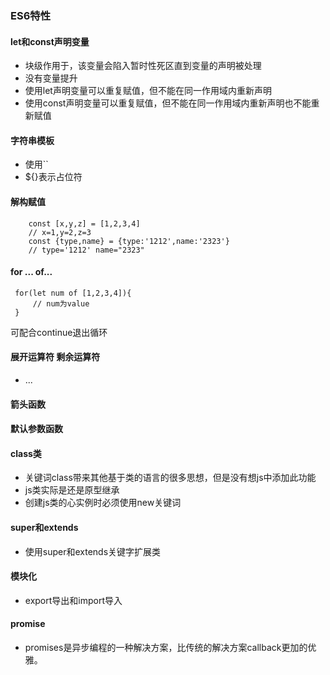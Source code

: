 ### ES6特性
#### let和const声明变量
- 块级作用于，该变量会陷入暂时性死区直到变量的声明被处理
- 没有变量提升
- 使用let声明变量可以重复赋值，但不能在同一作用域内重新声明
- 使用const声明变量可以重复赋值，但不能在同一作用域内重新声明也不能重新赋值

#### 字符串模板
- 使用`` 
- ${}表示占位符

#### 解构赋值
```
    const [x,y,z] = [1,2,3,4]
    // x=1,y=2,z=3
    const {type,name} = {type:'1212',name:'2323'} 
    // type='1212' name="2323"
```

#### for ... of...
```
 for(let num of [1,2,3,4]){
     // num为value
 }
```
可配合continue退出循环

#### 展开运算符  剩余运算符
- ...

#### 箭头函数

#### 默认参数函数

#### class类
- 关键词class带来其他基于类的语言的很多思想，但是没有想js中添加此功能
- js类实际是还是原型继承
- 创建js类的心实例时必须使用new关键词

#### super和extends
- 使用super和extends关键字扩展类

#### 模块化
- export导出和import导入

#### promise
- promises是异步编程的一种解决方案，比传统的解决方案callback更加的优雅。
